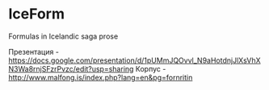 # IceForm
Formulas in Icelandic saga prose

Презентация - https://docs.google.com/presentation/d/1pUMmJQOvvl_N9aHotdnjJlXsVhXN3Wa8rnjSFzrPvzc/edit?usp=sharing
Корпус - http://www.malfong.is/index.php?lang=en&pg=fornritin

